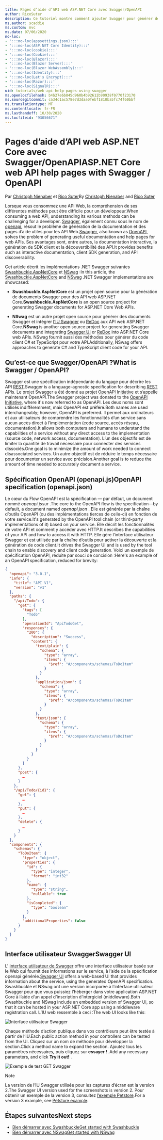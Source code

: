 ```yaml
---
title: Pages d’aide d’API web ASP.NET Core avec Swagger/OpenAPI
author: RicoSuter
description: Ce tutoriel montre comment ajouter Swagger pour générer des pages d’aide et de documentation pour une application d’API web.
ms.author: scaddie
ms.custom: mvc
ms.date: 07/06/2020
no-loc:
- ':::no-loc(appsettings.json):::'
- ':::no-loc(ASP.NET Core Identity):::'
- ':::no-loc(cookie):::'
- ':::no-loc(Cookie):::'
- ':::no-loc(Blazor):::'
- ':::no-loc(Blazor Server):::'
- ':::no-loc(Blazor WebAssembly):::'
- ':::no-loc(Identity):::'
- ":::no-loc(Let's Encrypt):::"
- ':::no-loc(Razor):::'
- ':::no-loc(SignalR):::'
uid: tutorials/web-api-help-pages-using-swagger
ms.openlocfilehash: b4b27e6b845d960b4b92612b90938f0770f23170
ms.sourcegitcommit: ca34c1ac578e7d3daa0febf1810ba5fc74f60bbf
ms.translationtype: MT
ms.contentlocale: fr-FR
ms.lasthandoff: 10/30/2020
ms.locfileid: "93056671"
---
```

# <a name="aspnet-core-web-api-help-pages-with-swagger--openapi"></a><span data-ttu-id="117c0-103">Pages d’aide d’API web ASP.NET Core avec Swagger/OpenAPI</span><span class="sxs-lookup"><span data-stu-id="117c0-103">ASP.NET Core web API help pages with Swagger / OpenAPI</span></span>

<span data-ttu-id="117c0-104">Par [Christoph Nienaber](https://twitter.com/zuckerthoben) et [Rico Suter](https://blog.rsuter.com/)</span><span class="sxs-lookup"><span data-stu-id="117c0-104">By [Christoph Nienaber](https://twitter.com/zuckerthoben) and [Rico Suter](https://blog.rsuter.com/)</span></span>

<span data-ttu-id="117c0-105">Lorsque vous consommez une API Web, la compréhension de ses différentes méthodes peut être difficile pour un développeur.</span><span class="sxs-lookup"><span data-stu-id="117c0-105">When consuming a web API, understanding its various methods can be challenging for a developer.</span></span> <span data-ttu-id="117c0-106">[Swagger](https://swagger.io/), également connu sous le nom de [openapi](https://www.openapis.org/), résout le problème de génération de la documentation et des pages d’aide utiles pour les API Web.</span><span class="sxs-lookup"><span data-stu-id="117c0-106">[Swagger](https://swagger.io/), also known as [OpenAPI](https://www.openapis.org/), solves the problem of generating useful documentation and help pages for web APIs.</span></span> <span data-ttu-id="117c0-107">Ses avantages sont, entre autres, la documentation interactive, la génération de SDK client et la découvertibilité des API.</span><span class="sxs-lookup"><span data-stu-id="117c0-107">It provides benefits such as interactive documentation, client SDK generation, and API discoverability.</span></span>

<span data-ttu-id="117c0-108">Cet article décrit les implémentations .NET Swagger suivantes [Swashbuckle.AspNetCore](https://github.com/domaindrivendev/Swashbuckle.AspNetCore) et [NSwag](https://github.com/RicoSuter/NSwag) :</span><span class="sxs-lookup"><span data-stu-id="117c0-108">In this article, the [Swashbuckle.AspNetCore](https://github.com/domaindrivendev/Swashbuckle.AspNetCore) and [NSwag](https://github.com/RicoSuter/NSwag) .NET Swagger implementations are showcased:</span></span>

* <span data-ttu-id="117c0-109">**Swashbuckle.AspNetCore** est un projet open source pour la génération de documents Swagger pour des API web ASP.NET Core.</span><span class="sxs-lookup"><span data-stu-id="117c0-109">**Swashbuckle.AspNetCore** is an open source project for generating Swagger documents for ASP.NET Core Web APIs.</span></span>

* <span data-ttu-id="117c0-110">**NSwag** est un autre projet open source pour générer des documents Swagger et intégrer [l’IU Swagger](https://swagger.io/swagger-ui/) ou [ReDoc](https://github.com/Rebilly/ReDoc) aux API web ASP.NET Core.</span><span class="sxs-lookup"><span data-stu-id="117c0-110">**NSwag** is another open source project for generating Swagger documents and integrating [Swagger UI](https://swagger.io/swagger-ui/) or [ReDoc](https://github.com/Rebilly/ReDoc) into ASP.NET Core web APIs.</span></span> <span data-ttu-id="117c0-111">NSwag fournit aussi des méthodes pour générer du code client C# et TypeScript pour votre API.</span><span class="sxs-lookup"><span data-stu-id="117c0-111">Additionally, NSwag offers approaches to generate C# and TypeScript client code for your API.</span></span>

## <a name="what-is-swagger--openapi"></a><span data-ttu-id="117c0-112">Qu’est-ce que Swagger/OpenAPI ?</span><span class="sxs-lookup"><span data-stu-id="117c0-112">What is Swagger / OpenAPI?</span></span>

<span data-ttu-id="117c0-113">Swagger est une spécification indépendante du langage pour décrire les API [REST](https://en.wikipedia.org/wiki/Representational_state_transfer).</span><span class="sxs-lookup"><span data-stu-id="117c0-113">Swagger is a language-agnostic specification for describing [REST](https://en.wikipedia.org/wiki/Representational_state_transfer) APIs.</span></span> <span data-ttu-id="117c0-114">Le projet Swagger a été donné au projet [OpenAPI Initiative](https://www.openapis.org/) et s’appelle maintenant OpenAPI.</span><span class="sxs-lookup"><span data-stu-id="117c0-114">The Swagger project was donated to the [OpenAPI Initiative](https://www.openapis.org/), where it's now referred to as OpenAPI.</span></span> <span data-ttu-id="117c0-115">Les deux noms sont utilisés indifféremment, mais OpenAPI est préféré.</span><span class="sxs-lookup"><span data-stu-id="117c0-115">Both names are used interchangeably; however, OpenAPI is preferred.</span></span> <span data-ttu-id="117c0-116">Il permet aux ordinateurs et aux utilisateurs de comprendre les fonctionnalités d’un service sans aucun accès direct à l’implémentation (code source, accès réseau, documentation).</span><span class="sxs-lookup"><span data-stu-id="117c0-116">It allows both computers and humans to understand the capabilities of a service without any direct access to the implementation (source code, network access, documentation).</span></span> <span data-ttu-id="117c0-117">L’un des objectifs est de limiter la quantité de travail nécessaire pour connecter des services dissociés.</span><span class="sxs-lookup"><span data-stu-id="117c0-117">One goal is to minimize the amount of work needed to connect disassociated services.</span></span> <span data-ttu-id="117c0-118">Un autre objectif est de réduire le temps nécessaire pour documenter un service avec précision.</span><span class="sxs-lookup"><span data-stu-id="117c0-118">Another goal is to reduce the amount of time needed to accurately document a service.</span></span>

## <a name="openapi-specification-openapijson"></a><span data-ttu-id="117c0-119">Spécification OpenAPI (openapi.js)</span><span class="sxs-lookup"><span data-stu-id="117c0-119">OpenAPI specification (openapi.json)</span></span>

<span data-ttu-id="117c0-120">Le cœur du Flow OpenAPI est la spécification &mdash; par défaut, un document nommé *openapi.jssur* .</span><span class="sxs-lookup"><span data-stu-id="117c0-120">The core to the OpenAPI flow is the specification&mdash;by default, a document named *openapi.json* .</span></span> <span data-ttu-id="117c0-121">Elle est générée par la chaîne d’outils OpenAPI (ou des implémentations tierces de celle-ci) en fonction de votre service.</span><span class="sxs-lookup"><span data-stu-id="117c0-121">It's generated by the OpenAPI tool chain (or third-party implementations of it) based on your service.</span></span> <span data-ttu-id="117c0-122">Elle décrit les fonctionnalités de votre API et comment y accéder avec HTTP.</span><span class="sxs-lookup"><span data-stu-id="117c0-122">It describes the capabilities of your API and how to access it with HTTP.</span></span> <span data-ttu-id="117c0-123">Elle gère l’interface utilisateur Swagger et est utilisée par la chaîne d’outils pour activer la découverte et la génération de code client.</span><span class="sxs-lookup"><span data-stu-id="117c0-123">It drives the Swagger UI and is used by the tool chain to enable discovery and client code generation.</span></span> <span data-ttu-id="117c0-124">Voici un exemple de spécification OpenAPI, réduite par souci de concision :</span><span class="sxs-lookup"><span data-stu-id="117c0-124">Here's an example of an OpenAPI specification, reduced for brevity:</span></span>

```json
{
  "openapi": "3.0.1",
  "info": {
    "title": "API V1",
    "version": "v1"
  },
  "paths": {
    "/api/Todo": {
      "get": {
        "tags": [
          "Todo"
        ],
        "operationId": "ApiTodoGet",
        "responses": {
          "200": {
            "description": "Success",
            "content": {
              "text/plain": {
                "schema": {
                  "type": "array",
                  "items": {
                    "$ref": "#/components/schemas/ToDoItem"
                  }
                }
              },
              "application/json": {
                "schema": {
                  "type": "array",
                  "items": {
                    "$ref": "#/components/schemas/ToDoItem"
                  }
                }
              },
              "text/json": {
                "schema": {
                  "type": "array",
                  "items": {
                    "$ref": "#/components/schemas/ToDoItem"
                  }
                }
              }
            }
          }
        }
      },
      "post": {
        …
      }
    },
    "/api/Todo/{id}": {
      "get": {
        …
      },
      "put": {
        …
      },
      "delete": {
        …
      }
    }
  },
  "components": {
    "schemas": {
      "ToDoItem": {
        "type": "object",
        "properties": {
          "id": {
            "type": "integer",
            "format": "int32"
          },
          "name": {
            "type": "string",
            "nullable": true
          },
          "isCompleted": {
            "type": "boolean"
          }
        },
        "additionalProperties": false
      }
    }
  }
}
```

## <a name="swagger-ui"></a><span data-ttu-id="117c0-125">Interface utilisateur Swagger</span><span class="sxs-lookup"><span data-stu-id="117c0-125">Swagger UI</span></span>

<span data-ttu-id="117c0-126">L' [interface utilisateur de Swagger](https://swagger.io/swagger-ui/) offre une interface utilisateur basée sur le Web qui fournit des informations sur le service, à l’aide de la spécification openapi générée.</span><span class="sxs-lookup"><span data-stu-id="117c0-126">[Swagger UI](https://swagger.io/swagger-ui/) offers a web-based UI that provides information about the service, using the generated OpenAPI specification.</span></span> <span data-ttu-id="117c0-127">Swashbuckle et NSwag ont une version incorporée à l’interface utilisateur Swagger pour que vous puissiez l’héberger dans votre application ASP.NET Core à l’aide d’un appel d’inscription d’intergiciel (middleware).</span><span class="sxs-lookup"><span data-stu-id="117c0-127">Both Swashbuckle and NSwag include an embedded version of Swagger UI, so that it can be hosted in your ASP.NET Core app using a middleware registration call.</span></span> <span data-ttu-id="117c0-128">L’IU web ressemble à ceci :</span><span class="sxs-lookup"><span data-stu-id="117c0-128">The web UI looks like this:</span></span>

![Interface utilisateur Swagger](web-api-help-pages-using-swagger/_static/swagger-ui.png)

<span data-ttu-id="117c0-130">Chaque méthode d’action publique dans vos contrôleurs peut être testée à partir de l’IU.</span><span class="sxs-lookup"><span data-stu-id="117c0-130">Each public action method in your controllers can be tested from the UI.</span></span> <span data-ttu-id="117c0-131">Cliquez sur un nom de méthode pour développer la section.</span><span class="sxs-lookup"><span data-stu-id="117c0-131">Click a method name to expand the section.</span></span> <span data-ttu-id="117c0-132">Ajoutez tous les paramètres nécessaires, puis cliquez sur **essayer !** .</span><span class="sxs-lookup"><span data-stu-id="117c0-132">Add any necessary parameters, and click **Try it out!** .</span></span>

![Exemple de test GET Swagger](web-api-help-pages-using-swagger/_static/get-try-it-out.png)

> [!NOTE]
> <span data-ttu-id="117c0-134">La version de l’IU Swagger utilisée pour les captures d’écran est la version 2.</span><span class="sxs-lookup"><span data-stu-id="117c0-134">The Swagger UI version used for the screenshots is version 2.</span></span> <span data-ttu-id="117c0-135">Pour obtenir un exemple de la version 3, consultez [l’exemple Petstore](https://petstore.swagger.io/).</span><span class="sxs-lookup"><span data-stu-id="117c0-135">For a version 3 example, see [Petstore example](https://petstore.swagger.io/).</span></span>

## <a name="next-steps"></a><span data-ttu-id="117c0-136">Étapes suivantes</span><span class="sxs-lookup"><span data-stu-id="117c0-136">Next steps</span></span>

* [<span data-ttu-id="117c0-137">Bien démarrer avec Swashbuckle</span><span class="sxs-lookup"><span data-stu-id="117c0-137">Get started with Swashbuckle</span></span>](xref:tutorials/get-started-with-swashbuckle)
* [<span data-ttu-id="117c0-138">Bien démarrer avec NSwag</span><span class="sxs-lookup"><span data-stu-id="117c0-138">Get started with NSwag</span></span>](xref:tutorials/get-started-with-nswag)
